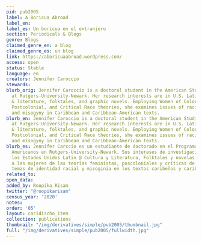 ```yaml
---
pid: pub2005
label: A Boricua Abroad
label_en:
label_es: Un boricua en el extranjero
section: Periodicals & Blogs
genre: Blogs
claimed_genre_en: a blog
claimed_genre_es: un blog
link: https://aboricuaabroad.wordpress.com/
access: open
status: Stable
language: en
creators: Jennifer Caroccio
stewards:
blurb_orig: Jennifer Caroccio is a doctoral student in the American Studies Program
  at Rutgers-University-Newark. Her research interests are in U.S. Latin@ culture
  & literature, folktales, and graphic novels. Employing Women of Color Feminist,
  Postcolonial, and Critical Race theories, she examines issues of racial identity
  and misogyny in Caribbean and Caribbean-American texts.
blurb_en: Jennifer Caroccio is a doctoral student in the American Studies Program
  at Rutgers-University-Newark. Her research interests are in U.S. Latin@ culture
  & literature, folktales, and graphic novels. Employing Women of Color Feminist,
  Postcolonial, and Critical Race theories, she examines issues of racial identity
  and misogyny in Caribbean and Caribbean-American texts.
blurb_es: Jennifer Carccio es un estudiante de doctorado en el Programa de Estudios
  Americanos en Rutgers-University-Newark. Sus intereses de investigación están en
  los Estados Unidos Latin @ Cultura y Literatura, Folktales y novelas gráficas. Empleando
  a las mujeres de las teorías feministas, poscoloniales y críticas de la raza, examina
  temas de identidad racial y misoginia en los textos caribeños y caribeños-estadounidenses.
related_to:
open_data:
added_by: Roopika Risam
twitter: "@roopikarisam"
census_year: '2020'
notes:
order: '05'
layout: caridischo_item
collection: publications
thumbnail: "/img/derivatives/simple/pub2005/thumbnail.jpg"
full: "/img/derivatives/simple/pub2005/fullwidth.jpg"
---
```

